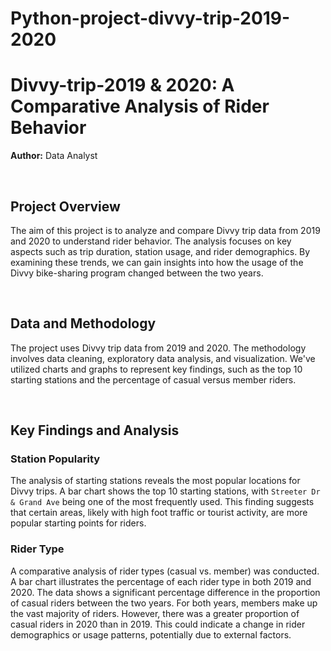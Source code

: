 # Python-project-divvy-trip-2019-2020
<!DOCTYPE html>
<html>
<head>
  <title> Divvy-trip-2019 & 2020: A Comparative Analysis of Rider Behavior </title>
</head>
<body>

  <h1>Divvy-trip-2019 & 2020: A Comparative Analysis of Rider Behavior</h1>
  <p><strong>Author:</strong> Data Analyst</p>

  <br>

  <h2>Project Overview</h2>
  <p>The aim of this project is to analyze and compare Divvy trip data from 2019 and 2020 to understand rider behavior. The analysis focuses on key aspects such as trip duration, station usage, and rider demographics. By examining these trends, we can gain insights into how the usage of the Divvy bike-sharing program changed between the two years.</p>

  <br>

  <h2>Data and Methodology</h2>
  <p>The project uses Divvy trip data from 2019 and 2020. The methodology involves data cleaning, exploratory data analysis, and visualization. We've utilized charts and graphs to represent key findings, such as the top 10 starting stations and the percentage of casual versus member riders.</p>
  
  <br>

  <h2>Key Findings and Analysis</h2>
  
  <h3>Station Popularity</h3>
  <p>The analysis of starting stations reveals the most popular locations for Divvy trips. A bar chart shows the top 10 starting stations, with <code>Streeter Dr & Grand Ave</code> being one of the most frequently used. This finding suggests that certain areas, likely with high foot traffic or tourist activity, are more popular starting points for riders.</p>
  
  <h3>Rider Type</h3>
  <p>A comparative analysis of rider types (casual vs. member) was conducted. A bar chart illustrates the percentage of each rider type in both 2019 and 2020. The data shows a significant percentage difference in the proportion of casual riders between the two years. For both years, members make up the vast majority of riders. However, there was a greater proportion of casual riders in 2020 than in 2019. This could indicate a change in rider demographics or usage patterns, potentially due to external factors.</p>

</body>
</html>
